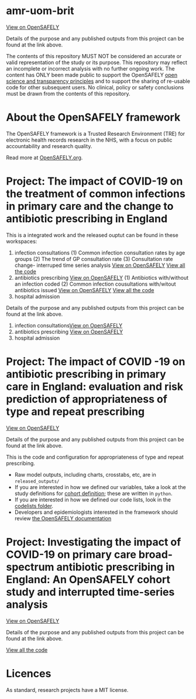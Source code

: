 # amr-uom-brit

[View on OpenSAFELY](https://jobs.opensafely.org/university-of-manchester/brit-antibiotic-research/)

Details of the purpose and any published outputs from this project can be found at the link above.

The contents of this repository MUST NOT be considered an accurate or valid representation of the study or its purpose. 
This repository may reflect an incomplete or incorrect analysis with no further ongoing work.
The content has ONLY been made public to support the OpenSAFELY [open science and transparency principles](https://www.opensafely.org/about/#contributing-to-best-practice-around-open-science) and to support the sharing of re-usable code for other subsequent users.
No clinical, policy or safety conclusions must be drawn from the contents of this repository.

# About the OpenSAFELY framework

The OpenSAFELY framework is a Trusted Research Environment (TRE) for electronic
health records research in the NHS, with a focus on public accountability and
research quality.

Read more at [OpenSAFELY.org](https://opensafely.org).

# Project: The impact of COVID-19 on the treatment of common infections in primary care and the change to antibiotic prescribing in England

This is a integrated work and the released ouptut can be found in these workspaces:
1. infection consultations
  (1) Common infection consultation rates by age groups
  (2) The trend of GP consultation rate
  (3) Consultation rate change- interruped time series analysis
[View on OpenSAFELY](https://jobs.opensafely.org/university-of-manchester/brit-antibiotic-research/service_eval_work/)
[View all the code](https://github.com/opensafely/amr-uom-brit)
2. antibiotics prescribing [View on OpenSAFELY](https://jobs.opensafely.org/university-of-manchester/brit-antibiotic-research/service_evaluation/)
  (1) Antibiotics with/without an infection coded
  (2) Common infection cousultations with/witout antibiotics issued
[View on OpenSAFELY](https://jobs.opensafely.org/university-of-manchester/brit-antibiotic-research/service_evaluation/)
[View all the code](https://github.com/opensafely/amr-uom-brit/tree/service_evaluation)
3. hospital admission 

Details of the purpose and any published outputs from this project can be found at the link above.


1. infection consultations[View on OpenSAFELY]()
2. antibiotics prescribing [View on OpenSAFELY](https://jobs.opensafely.org/university-of-manchester/brit-antibiotic-research/service_evaluation/)
3. hospital admission 


# Project: The impact of COVID -19 on antibiotic prescribing in primary care in England: evaluation and risk prediction of appropriateness of type and repeat prescribing

[View on OpenSAFELY](https://jobs.opensafely.org/university-of-manchester/brit-antibiotic-research/service_eval_work/)

Details of the purpose and any published outputs from this project can be found at the link above.


This is the code and configuration for appropriateness of type and repeat prescribing.

* Raw model outputs, including charts, crosstabs, etc, are in `released_outputs/`
* If you are interested in how we defined our variables, take a look at the study definitions for [cohort definition](https://github.com/opensafely/amr-uom-brit/tree/main/analysis); these are written in `python`.
* If you are interested in how we defined our code lists, look in the [codelists folder](https://github.com/opensafely/amr-uom-brit/tree/main/codelists).
* Developers and epidemiologists interested in the framework should review [the OpenSAFELY documentation](https://docs.opensafely.org/)


# Project: Investigating the impact of COVID-19 on primary care broad-spectrum antibiotic prescribing in England: An OpenSAFELY cohort study and interrupted time-series analysis

[View on OpenSAFELY](https://jobs.opensafely.org/university-of-manchester/brit-antibiotic-research/broad-spectrum-its/)

Details of the purpose and any published outputs from this project can be found at the link above.

[View all the code](https://github.com/opensafely/amr-uom-brit/tree/broad_ITS)

# Licences
As standard, research projects have a MIT license. 
